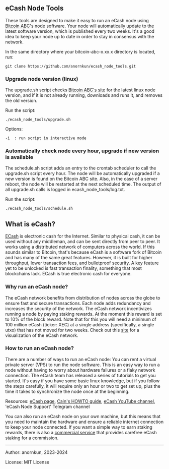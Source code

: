 ## eCash Node Tools 


These tools are designed to make it easy to run an eCash node using [Bitcoin ABC](https://www.bitcoinabc.org/)'s node software.
Your node will automatically update to the latest software version, which is published every two weeks. It's a good idea to keep your node up to date in order to stay in consensus with the network.

In the same directory where your bitcoin-abc-x.xx.x directory is located, run:

    git clone https://github.com/anornkun/ecash_node_tools.git


### Upgrade node version (linux)

The upgrade.sh script checks [Bitcoin ABC's site](https://download.bitcoinabc.org/latest/linux/) for the latest linux node version, and if it is not already running, downloads and runs it, and removes the old version.

Run the script:

    ./ecash_node_tools/upgrade.sh


Options:

    -i  : run script in interactive mode


###  Automatically check node every hour, upgrade if new version is available 

The schedule.sh script adds an entry to the crontab scheduler to call the upgrade.sh script every hour. The node will be automatically upgraded if a new version is found on the Bitcoin ABC site. Also, in the case of a server reboot, the node will be restarted at the next scheduled time. The output of all upgrade.sh calls is logged in ecash_node_tools/log.txt.

Run the script:

    ./ecash_node_tools/schedule.sh







## What is eCash?

[ECash](https://e.cash) is electronic cash for the Internet. Similar to physical cash, it can be used without any middleman, and can be sent directly from peer to peer. It works using a distributed network of computers across the world. If this sounds similar to Bitcoin, that's because eCash is a software fork of Bitcoin and has many of the same great features. However, it is built for higher throughput, lower transaction fees, and bulletproof security. A key feature yet to be unlocked is fast transaction finality, something that most blockchains lack. ECash is true electronic cash for everyone.


### Why run an eCash node?

The eCash network benefits from distribution of nodes across the globe to ensure fast and secure transactions. Each node adds redundancy and increases the security of the network. The eCash network incentivizes running a node by paying staking rewards. At the moment this reward is set to 10% of the block reward. Note that for this you will need a minimum of 100 million eCash (ticker: XEC) at a single address (specifically, a single utxo) that has not moved for two weeks.
Check out this [site](https://avalanche.cash/) for a visualization of the eCash network.

### How to run an eCash node?

There are a number of ways to run an eCash node: You can rent a virtual private server (VPS) to run the node software. This is an easy way to run a node without having to worry about hardware failures or a flaky network connection.
The eCash team has released a series of tutorials to get you started. It's easy if you have some basic linux knowledge, but if you follow the steps carefully, it will require only an hour or two to get set up, plus the time it takes to synchronize the node once at the beginning.

Resources: 
[eCash page](https://e.cash/staking),
[Cain's HOWTO guide](https://proofofwriting.com/120/),
[eCash YouTube channel](https://www.youtube.com/@eCashOfficial),
'eCash Node Support' Telegram channel

You can also run an eCash node on your own machine, but this means that you need to maintain the hardware and ensure a reliable internet connection to keep your node connected. If you want a simple way to earn staking rewards, there is also a [commercial service](https://ecashstaking.com/) that provides carefree eCash staking for a commission.





---
Author: anornkun, 2023-2024

License: MIT License
